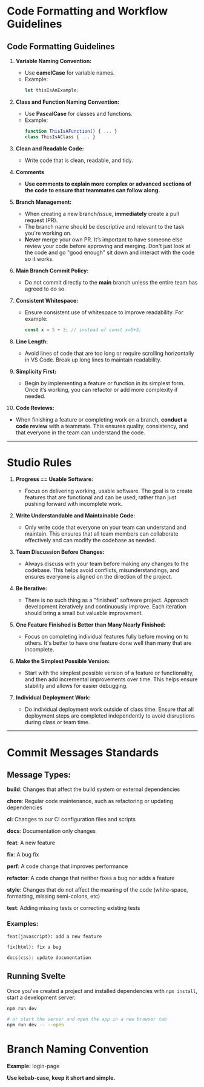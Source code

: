 # Code Formatting and Workflow Guidelines

## Code Formatting Guidelines

1. **Variable Naming Convention:**

   - Use **camelCase** for variable names.
   - Example:
     ```javascript
     let thisIsAnExample;
     ```

2. **Class and Function Naming Convention:**

   - Use **PascalCase** for classes and functions.
   - Example:
     ```javascript
     function ThisIsAFunction() { ... }
     class ThisIsAClass { ... }
     ```

3. **Clean and Readable Code:**

   - Write code that is clean, readable, and tidy.

4. **Comments**

   - **Use comments to explain more complex or advanced sections of the code to ensure that teammates can follow along.**

5. **Branch Management:**

   - When creating a new branch/issue, **immediately** create a pull request (PR).
   - The branch name should be descriptive and relevant to the task you're working on.
   - **Never** merge your own PR. It’s important to have someone else review your code before approving and merging. Don't just look at the code and go "good enough" sit down and interact with the code so it works.

6. **Main Branch Commit Policy:**

   - Do not commit directly to the **main** branch unless the entire team has agreed to do so.

7. **Consistent Whitespace:**

   - Ensure consistent use of whitespace to improve readability. For example:
     ```javascript
     const x = 5 + 3; // instead of const x=5+3;
     ```

8. **Line Length:**

   - Avoid lines of code that are too long or require scrolling horizontally in VS Code. Break up long lines to maintain readability.

9. **Simplicity First:**

   - Begin by implementing a feature or function in its simplest form. Once it’s working, you can refactor or add more complexity if needed.

10. **Code Reviews:**

- When finishing a feature or completing work on a branch, **conduct a code review** with a teammate. This ensures quality, consistency, and that everyone in the team can understand the code.

---

# Studio Rules

1. **Progress == Usable Software:**

   - Focus on delivering working, usable software. The goal is to create features that are functional and can be used, rather than just pushing forward with incomplete work.

2. **Write Understandable and Maintainable Code:**

   - Only write code that everyone on your team can understand and maintain. This ensures that all team members can collaborate effectively and can modify the codebase as needed.

3. **Team Discussion Before Changes:**

   - Always discuss with your team before making any changes to the codebase. This helps avoid conflicts, misunderstandings, and ensures everyone is aligned on the direction of the project.

4. **Be Iterative:**

   - There is no such thing as a "finished" software project. Approach development iteratively and continuously improve. Each iteration should bring a small but valuable improvement.

5. **One Feature Finished is Better than Many Nearly Finished:**

   - Focus on completing individual features fully before moving on to others. It's better to have one feature done well than many that are incomplete.

6. **Make the Simplest Possible Version:**

   - Start with the simplest possible version of a feature or functionality, and then add incremental improvements over time. This helps ensure stability and allows for easier debugging.

7. **Individual Deployment Work:**
   - Do individual deployment work outside of class time. Ensure that all deployment steps are completed independently to avoid disruptions during class or team time.

---

# Commit Messages Standards

## Message Types:

**build**: Changes that affect the build system or external dependencies

**chore**: Regular code maintenance, such as refactoring or updating dependencies

**ci**: Changes to our CI configuration files and scripts

**docs**: Documentation only changes

**feat**: A new feature

**fix**: A bug fix

**perf**: A code change that improves performance

**refactor**: A code change that neither fixes a bug nor adds a feature

**style**: Changes that do not affect the meaning of the code (white-space, formatting, missing semi-colons, etc)

**test**: Adding missing tests or correcting existing tests

### Examples:

`feat(javascript): add a new feature`

`fix(html): fix a bug`

`docs(css): update documentation`

## Running Svelte

Once you've created a project and installed dependencies with `npm install`, start a development server:

```bash
npm run dev

# or start the server and open the app in a new browser tab
npm run dev -- --open

```

# Branch Naming Convention

**Example:** login-page

**Use kebab-case, keep it short and simple.**


